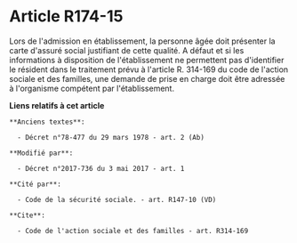 # Article R174-15

Lors de l'admission en établissement, la personne âgée doit présenter la carte d'assuré social justifiant de cette qualité. A
défaut et si les informations à disposition de l'établissement ne permettent pas d'identifier le résident dans le traitement
prévu à l'article R. 314-169 du code de l'action sociale et des familles, une demande de prise en charge doit être adressée à
l'organisme compétent par l'établissement.

**Liens relatifs à cet article**

	**Anciens textes**:

	  - Décret n°78-477 du 29 mars 1978 - art. 2 (Ab)

	**Modifié par**:

	  - Décret n°2017-736 du 3 mai 2017 - art. 1

	**Cité par**:

	  - Code de la sécurité sociale. - art. R147-10 (VD)

	**Cite**:

	  - Code de l'action sociale et des familles - art. R314-169

